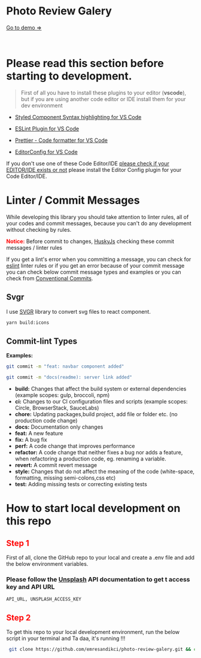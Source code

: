 # Photo Review Galery

[Go to demo =>](#)

<br/>

# Please read this section before starting to development.

> First of all you have to install these plugins to your editor (**vscode**), but if you are using another code editor or IDE install them for your dev environment

- [Styled Component Syntax highlighting for VS Code](https://marketplace.visualstudio.com/items?itemName=jpoissonnier.vscode-styled-components)

- [ESLint Plugin for VS Code](https://marketplace.visualstudio.com/items?itemName=dbaeumer.vscode-eslint)

- [Prettier - Code formatter for VS Code](https://marketplace.visualstudio.com/items?itemName=esbenp.prettier-vscode)

- [EditorConfig for VS Code](https://marketplace.visualstudio.com/items?itemName=EditorConfig.EditorConfig)

If you don't use one of these Code Editor/IDE [please check if your EDITOR/IDE exists or not](https://editorconfig.org/#download) please install the Editor Config plugin for your Code Editor/IDE.

# Linter / Commit Messages

While developing this library you should take attention to linter rules, all of your codes and commit messages, because you can't do any development without checking by rules.

<span style="color:red;">**Notice:**</span> Before commit to changes, [HuskyJs](https://github.com/typicode/husky) checking these commit messages / linter rules

If you get a lint's error when you committing a message, you can check for [eslint](https://eslint.org/docs/user-guide/getting-started) linter rules or if you get an error because of your commit message you can check below commit message types and examples or you can check from [Conventional Commits](https://www.conventionalcommits.org/en/v1.0.0/).

## Svgr

I use [SVGR](https://react-svgr.com/) library to convert svg files to react component.

```bash
yarn build:icons
```

## **Commit-lint Types**

**Examples:**

```bash
git commit -m "feat: navbar component added"
```

```bash
git commit -m "docs(readme): server link added"
```

- **build:** Changes that affect the build system or external dependencies (example scopes: gulp, broccoli, npm)
- **ci:** Changes to our CI configuration files and scripts (example scopes: Circle, BrowserStack, SauceLabs)
- **chore:** Updating packages,build project, add file or folder etc. (no production code change)
- **docs:** Documentation only changes
- **feat:** A new feature
- **fix:** A bug fix
- **perf:** A code change that improves performance
- **refactor:** A code change that neither fixes a bug nor adds a feature, when refactoring a production code, eg. renaming a variable.
- **revert:** A commit revert message
- **style:** Changes that do not affect the meaning of the code (white-space, formatting, missing semi-colons,css etc)
- **test:** Adding missing tests or correcting existing tests

#

# How to start local development on this repo

## <span style="color:red;">Step 1</span>

First of all, clone the GitHub repo to your local and create a .env file and add the below environment variables.

### Please follow the [Unsplash](https://unsplash.com/documentation) API documentation to get t access key and API URL

```
API_URL, UNSPLASH_ACCESS_KEY
```

## <span style="color:red;">Step 2</span>

To get this repo to your local development environment, run the below script in your terminal and Ta daa, it's running !!!

```bash
 git clone https://github.com/emresandikci/photo-review-galery.git && cd photo-review-galery && yarn install && yarn prepare && yarn dev
```
